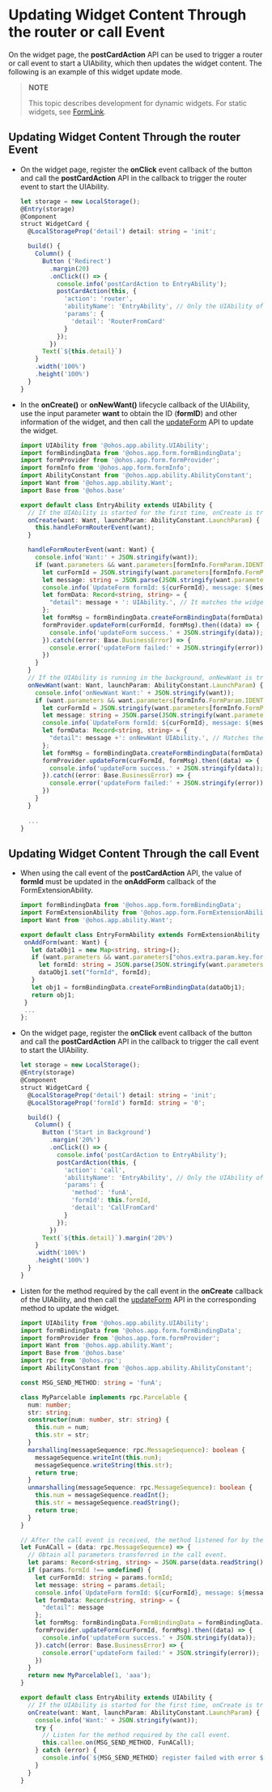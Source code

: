 # Updating Widget Content Through the router or call Event


On the widget page, the **postCardAction** API can be used to trigger a router or call event to start a UIAbility, which then updates the widget content. The following is an example of this widget update mode.

> **NOTE**
>
> This topic describes development for dynamic widgets. For static widgets, see [FormLink](../reference/arkui-ts/ts-container-formlink.md).

## Updating Widget Content Through the router Event

- On the widget page, register the **onClick** event callback of the button and call the **postCardAction** API in the callback to trigger the router event to start the UIAbility.
  
  ```ts
  let storage = new LocalStorage();
  @Entry(storage)
  @Component
  struct WidgetCard {
    @LocalStorageProp('detail') detail: string = 'init';
  
    build() {
      Column() {
        Button ('Redirect')
          .margin(20)
          .onClick(() => {
            console.info('postCardAction to EntryAbility');
            postCardAction(this, {
              'action': 'router',
              'abilityName': 'EntryAbility', // Only the UIAbility of the current application is allowed.
              'params': {
                'detail': 'RouterFromCard'
              }
            });
          })
        Text(`${this.detail}`)
      }
      .width('100%')
      .height('100%')
    }
  }
  ```
  
- In the **onCreate()** or **onNewWant()** lifecycle callback of the UIAbility, use the input parameter **want** to obtain the ID (**formID**) and other information of the widget, and then call the [updateForm](../reference/apis/js-apis-app-form-formProvider.md#updateform) API to update the widget.
  
  ```ts
  import UIAbility from '@ohos.app.ability.UIAbility';
  import formBindingData from '@ohos.app.form.formBindingData';
  import formProvider from '@ohos.app.form.formProvider';
  import formInfo from '@ohos.app.form.formInfo';
  import AbilityConstant from '@ohos.app.ability.AbilityConstant';
  import Want from '@ohos.app.ability.Want';
  import Base from '@ohos.base'
  
  export default class EntryAbility extends UIAbility {
    // If the UIAbility is started for the first time, onCreate is triggered after the router event is received.
    onCreate(want: Want, launchParam: AbilityConstant.LaunchParam) {
      this.handleFormRouterEvent(want);
    }

    handleFormRouterEvent(want: Want) {
      console.info('Want:' + JSON.stringify(want));
      if (want.parameters && want.parameters[formInfo.FormParam.IDENTITY_KEY] !== undefined) {
        let curFormId = JSON.stringify(want.parameters[formInfo.FormParam.IDENTITY_KEY]);
        let message: string = JSON.parse(JSON.stringify(want.parameters.params)).detail;
        console.info(`UpdateForm formId: ${curFormId}, message: ${message}`);
        let formData: Record<string, string> = {
          "detail": message + ': UIAbility.', // It matches the widget layout.
        };
        let formMsg = formBindingData.createFormBindingData(formData)
        formProvider.updateForm(curFormId, formMsg).then((data) => {
          console.info('updateForm success.' + JSON.stringify(data));
        }).catch((error: Base.BusinessError) => {
          console.error('updateForm failed:' + JSON.stringify(error));
        })
      }
    }
    // If the UIAbility is running in the background, onNewWant is triggered after the router event is received.
    onNewWant(want: Want, launchParam: AbilityConstant.LaunchParam) {
      console.info('onNewWant Want:' + JSON.stringify(want));
      if (want.parameters && want.parameters[formInfo.FormParam.IDENTITY_KEY] !== undefined) {
        let curFormId = JSON.stringify(want.parameters[formInfo.FormParam.IDENTITY_KEY]);
        let message: string = JSON.parse(JSON.stringify(want.parameters.params)).detail;
        console.info(`UpdateForm formId: ${curFormId}, message: ${message}`);
        let formData: Record<string, string> = {
          "detail": message +': onNewWant UIAbility.', // Matches the widget layout.
        };
        let formMsg = formBindingData.createFormBindingData(formData)
        formProvider.updateForm(curFormId, formMsg).then((data) => {
          console.info('updateForm success.' + JSON.stringify(data));
        }).catch((error: Base.BusinessError) => {
          console.error('updateForm failed:' + JSON.stringify(error));
        })
      }
    }
    
    ...
  }
  ```

## Updating Widget Content Through the call Event

- When using the call event of the **postCardAction** API, the value of **formId** must be updated in the **onAddForm** callback of the FormExtensionAbility.
  
   ```ts
   import formBindingData from '@ohos.app.form.formBindingData';
   import FormExtensionAbility from '@ohos.app.form.FormExtensionAbility';
   import Want from '@ohos.app.ability.Want';
   
   export default class EntryFormAbility extends FormExtensionAbility {
    onAddForm(want: Want) {
      let dataObj1 = new Map<string, string>();
      if (want.parameters && want.parameters["ohos.extra.param.key.form_identity"] != undefined) {
        let formId: string = JSON.parse(JSON.stringify(want.parameters["ohos.extra.param.key.form_identity"]));
        dataObj1.set("formId", formId);
      }
      let obj1 = formBindingData.createFormBindingData(dataObj1);
      return obj1;
    }
    ...
   };
   ```

- On the widget page, register the **onClick** event callback of the button and call the **postCardAction** API in the callback to trigger the call event to start the UIAbility.
  
  ```ts
  let storage = new LocalStorage();
  @Entry(storage)
  @Component
  struct WidgetCard {
    @LocalStorageProp('detail') detail: string = 'init';
    @LocalStorageProp('formId') formId: string = '0';
  
    build() {
      Column() {
        Button ('Start in Background')
          .margin('20%')
          .onClick(() => {
            console.info('postCardAction to EntryAbility');
            postCardAction(this, {
              'action': 'call',
              'abilityName': 'EntryAbility', // Only the UIAbility of the current application is allowed.
              'params': {
                'method': 'funA',
                'formId': this.formId,
                'detail': 'CallFromCard'
              }
            });
          })
        Text(`${this.detail}`).margin('20%')
      }
      .width('100%')
      .height('100%')
    }
  }
  ```
  
- Listen for the method required by the call event in the **onCreate** callback of the UIAbility, and then call the [updateForm](../reference/apis/js-apis-app-form-formProvider.md#updateform) API in the corresponding method to update the widget.
  
  ```ts
  import UIAbility from '@ohos.app.ability.UIAbility';
  import formBindingData from '@ohos.app.form.formBindingData';
  import formProvider from '@ohos.app.form.formProvider';
  import Want from '@ohos.app.ability.Want';
  import Base from '@ohos.base'
  import rpc from '@ohos.rpc';
  import AbilityConstant from '@ohos.app.ability.AbilityConstant';
  
  const MSG_SEND_METHOD: string = 'funA';

  class MyParcelable implements rpc.Parcelable {
    num: number;
    str: string;
    constructor(num: number, str: string) {
      this.num = num;
      this.str = str;
    }
    marshalling(messageSequence: rpc.MessageSequence): boolean {
      messageSequence.writeInt(this.num);
      messageSequence.writeString(this.str);
      return true;
    }
    unmarshalling(messageSequence: rpc.MessageSequence): boolean {
      this.num = messageSequence.readInt();
      this.str = messageSequence.readString();
      return true;
    }
  }

  // After the call event is received, the method listened for by the callee is triggered.
  let FunACall = (data: rpc.MessageSequence) => {
    // Obtain all parameters transferred in the call event.
    let params: Record<string, string> = JSON.parse(data.readString())
    if (params.formId !== undefined) {
      let curFormId: string = params.formId;
      let message: string = params.detail;
      console.info(`UpdateForm formId: ${curFormId}, message: ${message}`);
      let formData: Record<string, string> = {
        "detail": message
      };
      let formMsg: formBindingData.FormBindingData = formBindingData.createFormBindingData(formData);
      formProvider.updateForm(curFormId, formMsg).then((data) => {
        console.info('updateForm success.' + JSON.stringify(data));
      }).catch((error: Base.BusinessError) => {
        console.error('updateForm failed:' + JSON.stringify(error));
      })
    }
    return new MyParcelable(1, 'aaa');
  }

  export default class EntryAbility extends UIAbility {
    // If the UIAbility is started for the first time, onCreate is triggered after the call event is received.
    onCreate(want: Want, launchParam: AbilityConstant.LaunchParam) {
      console.info('Want:' + JSON.stringify(want));
      try {
        // Listen for the method required by the call event.
        this.callee.on(MSG_SEND_METHOD, FunACall);
      } catch (error) {
        console.info(`${MSG_SEND_METHOD} register failed with error ${JSON.stringify(error as Base.BusinessError)}`)
      }
    }
  }
  ```
